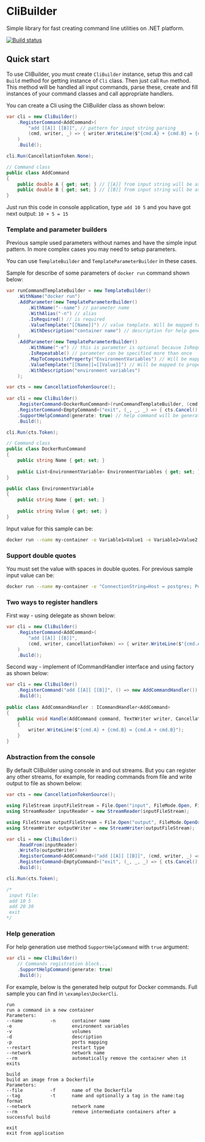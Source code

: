 # CliBuilder
Simple library for fast creating command line utilities on .NET platform.

[![Build status](https://github.com/nsinitsyn/CliBuilder/actions/workflows/dotnet.yml/badge.svg?branch=master)](https://github.com/nsinitsyn/CliBuilder/actions/workflows/dotnet.yml)

## Quick start

To use CliBuilder, you must create `CliBuilder` instance, setup this and call `Build` method for getting instance of `Cli` class. Then just call `Run` method. This method will be handled all input commands, parse these, create and fill instances of your command classes and call appropriate handlers.

You can create a Cli using the CliBuilder class as shown below:

<!-- snippet: quick-start -->
```cs
var cli = new CliBuilder()
    .RegisterCommand<AddCommand>(
        "add [[A]] [[B]]", // pattern for input string parsing
        (cmd, writer, _) => { writer.WriteLine($"{cmd.A} + {cmd.B} = {cmd.A + cmd.B}"); } // command handler
    )
    .Build();

cli.Run(CancellationToken.None);

// Command class
public class AddCommand
{
    public double A { get; set; } // [[A]] from input string will be assigned to A property
    public double B { get; set; } // [[B]] from input string will be assigned to B property
}
```
<!-- endSnippet -->

Just run this code in console application, type `add 10 5` and you have got next output: `10 + 5 = 15`

### Template and parameter builders

Previous sample used parameters without names and have the simple input pattern. 
In more complex cases you may need to setup parameters.

You can use `TemplateBuilder` and `TemplateParameterBuilder` in these cases. 

Sample for describe of some parameters of `docker run` command shown below:

<!-- snippet: quick-start-named-parameters -->
```cs
var runCommandTemplateBuilder = new TemplateBuilder()
    .WithName("docker run")
    .AddParameter(new TemplateParameterBuilder()
        .WithName("--name") // parameter name
        .WithAlias("-n") // alias
        .IsRequired() // is required
        .ValueTemplate("[[Name]]") // value template. Will be mapped to Name property of the command class
        .WithDescription("container name") // description for help generation
    )
    .AddParameter(new TemplateParameterBuilder()
        .WithName("-e") // this is parameter is optional because IsRequired calling missing
        .IsRepeatable() // parameter can be specified more than once
        .MapToCompositeProperty("EnvironmentVariables") // Will be mapped to property EnvironmentVariables of the command class
        .ValueTemplate("[[Name]]=[[Value]]") // Will be mapped to properties Name and Value of the property EnvironmentVariables class
        .WithDescription("environment variables")
    );

var cts = new CancellationTokenSource();
	
var cli = new CliBuilder()
    .RegisterCommand<DockerRunCommand>(runCommandTemplateBuilder, (cmd, _, _) => { /* cmd is instance of DockerRunCommand class */ }, "Run a command in a new container")
    .RegisterCommand<EmptyCommand>("exit", (_, _, _) => { cts.Cancel(); }) // exit command will stop input string waiting
    .SupportHelpCommand(generate: true) // help command will be generated
    .Build();

cli.Run(cts.Token);

// Command class
public class DockerRunCommand
{
    public string Name { get; set; }
    
    public List<EnvironmentVariable> EnvironmentVariables { get; set; }
}

public class EnvironmentVariable
{
    public string Name { get; set; }
    
    public string Value { get; set; }
}
```
<!-- endSnippet -->

Input value for this sample can be:

```sh
docker run --name my-container -e Variable1=Value1 -e Variable2=Value2
```

### Support double quotes

You must set the value with spaces in double quotes. For previous sample input value can be:

```sh
docker run --name my-container -e "ConnectionString=Host = postgres; Port=5432; Database = MyDB;"
```
### Two ways to register handlers

First way - using delegate as shown below:

<!-- snippet: quick-start-two-ways-first -->
```cs
var cli = new CliBuilder()
    .RegisterCommand<AddCommand>(
        "add [[A]] [[B]]",
        (cmd, writer, cancellationToken) => { writer.WriteLine($"{cmd.A} + {cmd.B} = {cmd.A + cmd.B}"); }
    )
    .Build();
```
<!-- endSnippet -->

Second way - implement of ICommandHandler interface and using factory as shown below:

<!-- snippet: quick-start-two-ways-second -->
```cs
var cli = new CliBuilder()
    .RegisterCommand("add [[A]] [[B]]", () => new AddCommandHandler())
    .Build();
	
public class AddCommandHandler : ICommandHandler<AddCommand>
{
    public void Handle(AddCommand command, TextWriter writer, CancellationToken cancellationToken)
    {
        writer.WriteLine($"{cmd.A} + {cmd.B} = {cmd.A + cmd.B}");
    }
}
```
<!-- endSnippet -->

### Abstraction from the console

By default CliBuilder using console in and out streams. But you can register any other streams, for example, for reading commands from file and write output to file as shown below:

<!-- snippet: quick-start-no-console -->
```cs
var cts = new CancellationTokenSource();

using FileStream inputFileStream = File.Open("input", FileMode.Open, FileAccess.Read);
using StreamReader inputReader = new StreamReader(inputFileStream);

using FileStream outputFileStream = File.Open("output", FileMode.OpenOrCreate, FileAccess.Write);
using StreamWriter outputWriter = new StreamWriter(outputFileStream);

var cli = new CliBuilder()
    .ReadFrom(inputReader)
    .WriteTo(outputWriter)
    .RegisterCommand<AddCommand>("add [[A]] [[B]]", (cmd, writer, _) => { writer.WriteLine($"{cmd.A} + {cmd.B} = {cmd.A + cmd.B}"); })
    .RegisterCommand<EmptyCommand>("exit", (_, _, _) => { cts.Cancel(); })
    .Build();

cli.Run(cts.Token);

/*
 input file:
 add 10 5
 add 20 30
 exit
*/
```
<!-- endSnippet -->

### Help generation

For help generation use method `SupportHelpCommand` with `true` argument:
<!-- snippet: quick-start-help-generation -->
```cs
var cli = new CliBuilder()
    // Commands registration block...
    .SupportHelpCommand(generate: true)
    .Build();
```
<!-- endSnippet -->

For example, below is the generated help output for Docker commands. Full sample you can find in `\examples\DockerCli`.
```
run
run a command in a new container
Parameters:
--name          -n      container name                                             
-e                      environment variables                                      
-v                      volumes                                                    
-d                      description                                                
-p                      ports mapping                                              
--restart               restart type                                               
--network               network name                                               
--rm                    automatically remove the container when it exits           

build
build an image from a Dockerfile
Parameters:
--file          -f      name of the Dockerfile                                     
--tag           -t      name and optionally a tag in the name:tag format           
--network               network name                                               
--rm                    remove intermediate containers after a successful build    

exit
exit from application
```
